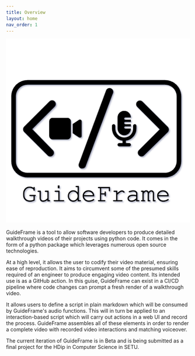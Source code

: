 ```yaml
---
title: Overview
layout: home
nav_order: 1
---
```


![image](assets/images/guideframelogo.png)

GuideFrame is a tool to allow software developers to produce detailed walkthrough videos of their projects using python code. It comes in the form of a python package which leverages numerous open source technologies. 

At a high level, it allows the user to codify their video material, ensuring ease of reproduction. It aims to circumvent some of the presumed skills required of an engineer to produce engaging video content.
Its intended use is as a GitHub action. In this guise, GuideFrame can exist in a CI/CD pipeline where code changes can prompt a fresh render of a walkthrough video. 

It allows users to define a script in plain markdown which will be consumed by GuideFrame's audio functions. This will in turn be applied to an interaction-based script which will carry out actions in a web UI and record the process. GuideFrame assembles all of these elements in order to render a complete video with recorded video interactions and matching voiceover.

The current iteration of GuideFrame is in Beta and is being submitted as a final project for the HDip in Computer Science in SETU.
